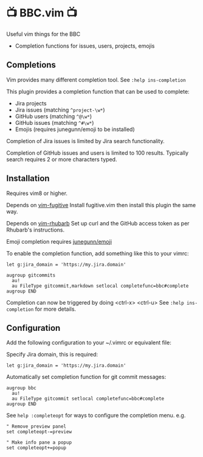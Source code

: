 📺 BBC.vim 📺
=============

Useful vim things for the BBC

- Completion functions for issues, users, projects, emojis

Completions
-----------

Vim provides many different completion tool.
See `:help ins-completion`

This plugin provides a completion function that can be used to complete:

- Jira projects
- Jira issues (matching `^project-\w*`)
- GitHub users (matching `^@\w*`)
- GitHub issues (matching `^#\w*`)
- Emojis (requires junegunn/emoji to be installed)

Completion of Jira issues is limited by Jira search functionality.

Completion of GitHub issues and users is limited to 100 results.
Typically search requires 2 or more characters typed.

Installation
------------

Requires vim8 or higher.

Depends on [vim-fugitive](https://github.com/tpope/vim-fugitive)
Install fugitive.vim then install this plugin the same way.

Depends on [vim-rhubarb](https://github.com/tpope/vim-rhubarb)
Set up curl and the GitHub access token as per Rhubarb's instructions.

Emoji completion requires [junegunn/emoji](https://github.com/junegunn/vim-emoji)

To enable the completion function, add something like this to your vimrc:

```
let g:jira_domain = 'https://my.jira.domain'

augroup gitcommits
  au!
  au FileType gitcommit,markdown setlocal completefunc=bbc#complete
augroup END
```

Completion can now be triggered by doing \<ctrl-x\> \<ctrl-u\>
See `:help ins-completion` for more details.

Configuration
-------------

Add the following configuration to your ~/.vimrc or equivalent file:

Specify Jira domain, this is required:
```vim
let g:jira_domain = 'https://my.jira.domain'
```

Automatically set completion function for git commit messages:
```vim
augroup bbc
  au!
  au FileType gitcommit setlocal completefunc=bbc#complete
augroup END
```

See `help :completeopt` for ways to configure the completion menu.
e.g.

```vim
" Remove preview panel
set completeopt-=preview

" Make info pane a popup
set completeopt+=popup
```
